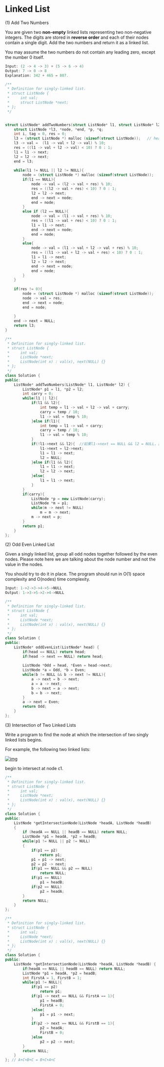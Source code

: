 # Linked List

(1) Add Two Numbers

You are given two **non-empty** linked lists representing two non-negative integers. The digits are stored in **reverse order** and each of their nodes contain a single digit. Add the two numbers and return it as a linked list.

You may assume the two numbers do not contain any leading zero, except the number 0 itself.

```C++
Input: (2 -> 4 -> 3) + (5 -> 6 -> 4)
Output: 7 -> 0 -> 8
Explanation: 342 + 465 = 807.
```

```C++
/**
 * Definition for singly-linked list.
 * struct ListNode {
 *     int val;
 *     struct ListNode *next;
 * };
 */


struct ListNode* addTwoNumbers(struct ListNode* l1, struct ListNode* l2){
    struct ListNode *l3, *node, *end, *p, *q;
    int i, tag = 0, res = 0;
    l3 = (struct ListNode *) malloc (sizeof(struct ListNode));   // head
    l3 -> val =  (l1 -> val + l2 -> val) % 10;
    res = ((l1 -> val + l2 -> val) < 10) ? 0 : 1;
    l1 = l1 -> next;
    l2 = l2 -> next;
    end = l3;
    
    while(l1 != NULL || l2 != NULL){
        node = (struct ListNode *) malloc (sizeof(struct ListNode));
        if(l1 == NULL){
            node -> val = (l2 -> val + res) % 10;
            res = ((l2 -> val + res) < 10) ? 0 : 1;
            l2 = l2 -> next;
            end -> next = node;
            end = node;
        }
        else if (l2 == NULL){
            node -> val = (l1 -> val + res) % 10;
            res = ((l1 -> val + res) < 10) ? 0 : 1;
            l1 = l1 -> next;
            end -> next = node;
            end = node;
        }
        else{
            node -> val = (l1 -> val + l2 -> val + res) % 10;
            res = ((l1 -> val + l2 -> val + res) < 10) ? 0 : 1;
            l1 = l1 -> next;
            l2 = l2 -> next;
            end -> next = node;
            end = node;            
        }
    }
    
    if(res != 0){
        node = (struct ListNode *) malloc (sizeof(struct ListNode));
        node -> val = res;
        end -> next = node;
        end = node;  
        
    }
    end -> next = NULL;
    return l3;
}


```

```C++
/**
 * Definition for singly-linked list.
 * struct ListNode {
 *     int val;
 *     ListNode *next;
 *     ListNode(int x) : val(x), next(NULL) {}
 * };
 */
class Solution {
public:
    ListNode* addTwoNumbers(ListNode* l1, ListNode* l2) {
        ListNode* p1 = l1, *p2 = l2;
        int carry = 0;
        while(l1 || l2){
            if(l1 && l2){
                int temp = l1 -> val + l2 -> val + carry;
                carry = temp / 10;
                l1 -> val = temp % 10;
            }else if(l1){
                int temp = l1 -> val + carry;
                carry = temp / 10;
                l1 -> val = temp % 10;
            }
            if(!l1->next && l2){  //如果l1->next == NULL && l2 = NULL，把l1连接到l2上去。
                l1->next = l2->next;
                l1 = l1 -> next;
                l2 = NULL;
            }else if(l1 && l2){
                l1 = l1 -> next;
                l2 = l2 -> next;              
            }else{
                l1 = l1 -> next;
            }
        }
        if(carry){
            ListNode *p = new ListNode(carry);
            ListNode *m = p1;
            while(m -> next != NULL)
                m = m -> next;
            m -> next = p;
        }      
        return p1;
    }
};
```

(2) Odd Even Linked List

Given a singly linked list, group all odd nodes together followed by the even nodes. Please note here we are talking about the node number and not the value in the nodes.

You should try to do it in place. The program should run in O(1) space complexity and O(nodes) time complexity.

```C++
Input: 1->2->3->4->5->NULL
Output: 1->3->5->2->4->NULL
```

```C++
/**
 * Definition for singly-linked list.
 * struct ListNode {
 *     int val;
 *     ListNode *next;
 *     ListNode(int x) : val(x), next(NULL) {}
 * };
 */
class Solution {
public:
    ListNode* oddEvenList(ListNode* head) {
        if(head == NULL) return head;
        if(head -> next == NULL) return head;
       
        ListNode *Odd = head, *Even = head->next;
        ListNode *a = Odd, *b = Even;
        while(b != NULL && b -> next != NULL){
            a -> next = b -> next;
            a = a -> next;
            b -> next = a -> next;
            b = b -> next;
        }
        a -> next = Even;
        return Odd;
    }
};
```

(3) Intersection of Two Linked Lists

Write a program to find the node at which the intersection of two singly linked lists begins.

For example, the following two linked lists:

[![img](https://assets.leetcode.com/uploads/2018/12/13/160_statement.png)](https://assets.leetcode.com/uploads/2018/12/13/160_statement.png)

begin to intersect at node c1.

```C++
/**
 * Definition for singly-linked list.
 * struct ListNode {
 *     int val;
 *     ListNode *next;
 *     ListNode(int x) : val(x), next(NULL) {}
 * };
 */
class Solution {
public:
    ListNode *getIntersectionNode(ListNode *headA, ListNode *headB)
    {
        if (headA == NULL || headB == NULL) return NULL;
        ListNode *p1 = headA, *p2 = headB;
        while(p1 != NULL || p2 != NULL)
        {   
            if(p1 == p2)
                return p1;
            p1 = p1 -> next;
            p2 = p2 -> next;
            if(p1 == NULL && p2 == NULL)
                return NULL;
            if(p1 == NULL)
                p1 = headB;
            if(p2 == NULL)
                p2 = headA;
        }
        return NULL;
    }
};
```

```C++
/**
 * Definition for singly-linked list.
 * struct ListNode {
 *     int val;
 *     ListNode *next;
 *     ListNode(int x) : val(x), next(NULL) {}
 * };
 */
class Solution {
public:
    ListNode *getIntersectionNode(ListNode *headA, ListNode *headB) {
        if(headA == NULL || headB == NULL) return NULL;
        ListNode *p1 = headA, *p2 = headB;
        int FirstA = 1, FirstB = 1;
        while(p1 != NULL){
            if(p1 == p2)
                return p1;
            if(p1 -> next == NULL && FirstA == 1){
                p1 = headB;
                FirstA = 0;
            }else{
                p1 = p1 -> next;
            }
            if(p2 -> next == NULL && FirstB == 1){
                p2 = headA;
                FirstB = 0;
            }else
                p2 = p2 -> next;
        }
        return NULL;
    }
}; // A+C+B+C = B+C+A+C
```

